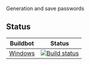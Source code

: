 Generation and save passwords


## Status

Buildbot | Status
-------- | ------
[Windows](https://ci.appveyor.com/project/psychoholic14/password-saver/branch/master) | [![Build status](https://ci.appveyor.com/api/projects/status/w9o7aihhs8b4l0d6?svg=true)](https://ci.appveyor.com/project/psychoholic14/password-saver/branch/master)